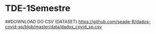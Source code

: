 # TDE-1Semestre
##DOWNLOAD DO CSV (DATASET)
https://github.com/seade-R/dados-covid-sp/blob/master/data/dados_covid_sp.csv
